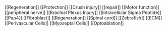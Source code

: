 [[Regeneration]]
[[Protection]]
[[Crush injury]]
[[repair]]
[[Motor function]]
[[peripheral nerve]]
[[Brachial Plexus Injury]]
[[Intracellular Sigma Peptide]]
[[Pap4]]
[[Fibroblast]]
[[Regeneration]]
[[Spinal cord]]
[[Zebrafish]]
[[ECM]]
[[Perivascular Cells]]
[[Myoseptal Cells]]
[[Optoablation]]
